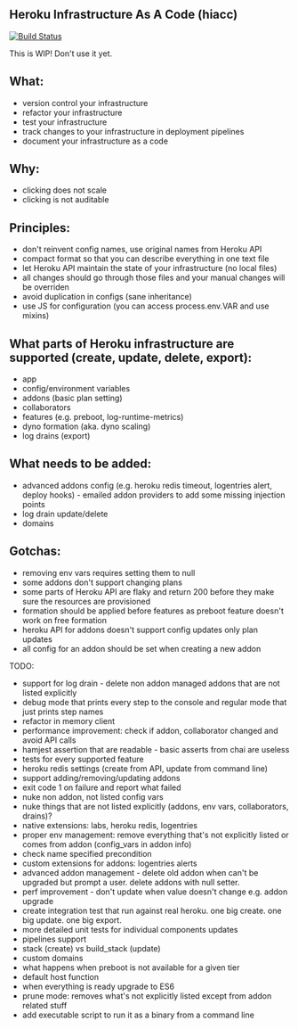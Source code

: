 Heroku Infrastructure As A Code (hiacc)
-------

[![Build Status](https://travis.schibsted.io/snt/hiaac.svg?token=rZVkndZyUmroq3r7Jeyx&branch=master)](https://travis.schibsted.io/snt/hiaac)

This is WIP! Don't use it yet.

What:
------
- version control your infrastructure 
- refactor your infrastructure
- test your infrastructure 
- track changes to your infrastructure in deployment pipelines
- document your infrastructure as a code

Why:
------
- clicking does not scale
- clicking is not auditable

Principles:
------
- don't reinvent config names, use original names from Heroku API
- compact format so that you can describe everything in one text file
- let Heroku API maintain the state of your infrastructure (no local files)
- all changes should go through those files and your manual changes will be overriden 
- avoid duplication in configs (sane inheritance)
- use JS for configuration (you can access process.env.VAR and use mixins)

What parts of Heroku infrastructure are supported (create, update, delete, export):
------
- app
- config/environment variables
- addons (basic plan setting)
- collaborators
- features (e.g. preboot, log-runtime-metrics)
- dyno formation (aka. dyno scaling)
- log drains (export)

What needs to be added:
------
- advanced addons config (e.g. heroku redis timeout, logentries alert, deploy hooks) - emailed addon providers to add some missing injection points
- log drain update/delete
- domains


Gotchas:
------
- removing env vars requires setting them to null
- some addons don't support changing plans
- some parts of Heroku API are flaky and return 200 before they make sure the resources are provisioned 
- formation should be applied before features as preboot feature doesn't work on free formation
- heroku API for addons doesn't support config updates only plan updates
- all config for an addon should be set when creating a new addon

TODO: 
- support for log drain - delete non addon managed addons that are not listed explicitly
- debug mode that prints every step to the console and regular mode that just prints step names
- refactor in memory client
- performance improvement: check if addon, collaborator changed and avoid API calls
- hamjest assertion that are readable - basic asserts from chai are useless
- tests for every supported feature
- heroku redis settings (create from API, update from command line)
- support adding/removing/updating addons 
- exit code 1 on failure and report what failed
- nuke non addon, not listed config vars
- nuke things that are not listed explicitly (addons, env vars, collaborators, drains)?
- native extensions: labs, heroku redis, logentries
- proper env management: remove everything that's not explicitly listed or comes from addon (config_vars in addon info)
- check name specified precondition
- custom extensions for addons: logentries alerts
- advanced addon management - delete old addon when can't be upgraded but prompt a user. delete addons with null setter.
- perf improvement - don't update when value doesn't change e.g. addon upgrade
- create integration test that run against real heroku. one big create. one big update. one big export.
- more detailed unit tests for individual components updates
- pipelines support
- stack (create) vs build_stack (update)
- custom domains
- what happens when preboot is not available for a given tier
- default host function
- when everything is ready upgrade to ES6
- prune mode: removes what's not explicitly listed except from addon related stuff
- add executable script to run it as a binary from a command line
